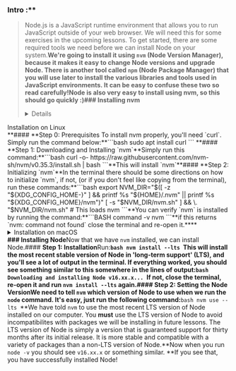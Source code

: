 ### Intro :**
>Node.js is a JavaScript runtime environment that allows you to run JavaScript outside of your web browser. We will need this for some exercises in the upcoming lessons. To get started, there are some required tools we need before we can install Node on your system.**We're going to install it using `nvm` (Node Version Manager), because it makes it easy to change Node versions and upgrade Node. There is another tool called `npm` (Node Package Manager) that you will use later to install the various libraries and tools used in JavaScript environments. It can be easy to confuse these two so read carefully!**Node is also very easy to install using nvm, so this should go quickly :)**### Installing nvm**<details markdown="block">
  <summary class="dropDown-header">Installation on Linux</summary>**#### **Step 0: Prerequisites 
To install nvm properly, you'll need `curl`. Simply run the command below:**```bash
sudo apt install curl
``` **#### **Step 1: Downloading and Installing `nvm`**Simply run this command:**```bash
curl -o- https://raw.githubusercontent.com/nvm-sh/nvm/v0.35.3/install.sh | bash
```**This will install `nvm`**#### **Step 2: Initializing `nvm`**In the terminal there should be some directions on how to initialize `nvm`, if not, (or if you don't feel like copying from the terminal), run these commands:**```bash
export NVM_DIR="$([ -z "${XDG_CONFIG_HOME-}" ] && printf %s "${HOME}/.nvm" || printf %s "${XDG_CONFIG_HOME}/nvm")"
[ -s "$NVM_DIR/nvm.sh" ] && \. "$NVM_DIR/nvm.sh" # This loads nvm
```**You can verify `nvm` is installed by running the command:**```BASH
command -v nvm
```**if this returns `nvm: command not found` close the terminal and re-open it.**</details>**<details markdown="block">
  <summary class="dropDown-header">Installation on macOS</summary>
  <br/>
  
On macOS 10.15 and above, the default shell is now zsh. During installation, nvm will look for a `.zshrc` file in your user home directory. By default, this file does not exist so we need to create it.**To create the `.zshrc` file and start the nvm installation, run the following commands:**```bash
touch ~/.zshrc
```**```bash
curl -o- https://raw.githubusercontent.com/nvm-sh/nvm/v0.35.3/install.sh | bash
```**Restart your terminal, or copy and paste the following into your terminal and press enter: **```bash
export NVM_DIR="$HOME/.nvm"
[ -s "$NVM_DIR/nvm.sh" ] && \. "$NVM_DIR/nvm.sh" # This loads nvm
[ -s "$NVM_DIR/bash_completion" ] && \. "$NVM_DIR/bash_completion" # This loads nvm bash_completion
```**Test your nvm installation by running:**```bash
nvm --version.
```**For more information, view [NVM's github documentation](https://github.com/nvm-sh/nvm#installation-and-update).**</details>**### Installing Node**Now that we have `nvm` installed, we can install Node.**#### **Step 1: Installation**Run:**```bash
nvm install --lts
```**This will install the most recent stable version of Node in 'long-term support' (LTS), and you'll see a lot of output in the terminal. If everything worked, you should see something similar to this somewhere in the lines of output:**```bash
Downloading and installing Node v16.xx.x...
```**If not, close the terminal, re-open it and run `nvm install --lts` again.**#### **Step 2: Setting the Node Version**We need to tell `nvm` which version of Node to use when we run the `node` command. It's easy, just run the following command:**```bash
nvm use --lts
```**We have told `nvm` to use the most recent LTS version of Node installed on our computer. You **must** use the LTS version of Node to avoid incompatibilites with packages we will be installing in future lessons. The LTS version of Node is simply a version that is guaranteed support for thirty months after its initial release. It is more stable and compatible with a variety of packages than a non-LTS version of Node.**Now when you run `node -v` you should see `v16.xx.x` or something similar. **If you see that, you have successfully installed Node!
